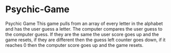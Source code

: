 # Psychic-Game
Psychic Game
This game pulls from an array of every letter in the alphabet and has the user guess a letter.
The computer compares the user guess to the computer guess.  If they are the same the user score goes up and the game resets,
if they are different then the guess left counter goes down, if it reaches 0 then the computer score goes up and the game resets.